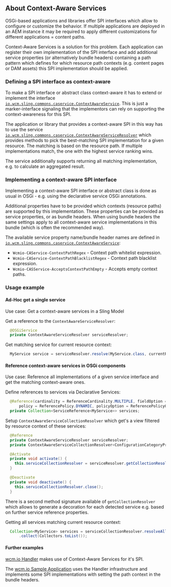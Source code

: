 ## About Context-Aware Services

OSGi-based applications and libraries offer SPI interfaces which allow to configure or customize the behavior. If multiple applications are deployed in an AEM instance it may be required to apply different customizations for different applications = content paths.

Context-Aware Services is a solution for this problem. Each application can register their own implementation of the SPI interface and add additional service properties (or alternatively bundle headers) containing a path pattern which defines for which resource path contexts (e.g. content pages or DAM assets) this SPI implementation should be applied.


### Defining a SPI interface as context-aware

To make a SPI interface or abstract class context-aware it has to extend or implement the interface [`io.wcm.sling.commons.caservice.ContextAwareService`][ContextAwareService]. This is just a marker-interface signaling that the implementors can rely on supporting the context-awareness for this SPI.

The application or library that provides a context-aware SPI in this way has to use the service [`io.wcm.sling.commons.caservice.ContextAwareServiceResolver`][ContextAwareServiceResolver] which provides methods to pick the best-matching SPI implementation for a given resource. The matching is based on the resource path. If multiple implementations match, the one with the highest service ranking wins.

The service additionally supports returning all matching implementation, e.g. to calculate an aggregated result.


### Implementing a context-aware SPI interface

Implementing a context-aware SPI interface or abstract class is done as usual in OSGi - e.g. using the declarative service OSGi annotations.

Additional properties have to be provided which contexts (resource paths) are supported by this implementation. These properties can be provided as service properties, or as bundle headers. When using bundle headers the same settings apply to all context-aware service implementations in this bundle (which is often the recommended way).

The available service property name/bundle header names are defined in [`io.wcm.sling.commons.caservice.ContextAwareService`][ContextAwareService]:

* `Wcmio-CAService-ContextPathRegex` - Context path whitelist expression.
* `Wcmio-CAService-ContextPathBlacklistRegex` - Context path blacklist expression.
* `Wcmio-CASService-AcceptsContextPathEmpty` - Accepts empty context paths.


### Usage example

#### Ad-Hoc get a single service

Use case: Get a context-aware services in a Sling Model

Get a reference to the `ContextAwareServiceResolver`:

```java
  @OSGiService
  private ContextAwareServiceResolver serviceResolver;
```

Get matching service for current resource context:

```java
  MyService service = serviceResolver.resolve(MyService.class, currentResource);
```
#### Reference context-aware services in OSGi components

Use case: Reference all implementations of a given service interface and get the matching context-aware ones.

Define references to services via Declarative Services:

```java
  @Reference(cardinality = ReferenceCardinality.MULTIPLE, fieldOption = FieldOption.UPDATE,
      policy = ReferencePolicy.DYNAMIC, policyOption = ReferencePolicyOption.GREEDY)
  private Collection<ServiceReference<MyService>> services;
```

Setup `ContextAwareServiceCollectionResolver` which get's a view filtered by resource context of these services:

```java
  @Reference
  private ContextAwareServiceResolver serviceResolver;
  private ContextAwareServiceCollectionResolver<ConfigurationCategoryProvider, Void> serviceCollectionResolver;

  @Activate
  private void activate() {
    this.serviceCollectionResolver = serviceResolver.getCollectionResolver(this.services);
  }

  @Deactivate
  private void deactivate() {
    this.serviceCollectionResolver.close();
  }
```

There is a second method signature available of `getCollectionResolver` which allows to generate a decoration for each detected service e.g. based on further service reference properties.

Getting all services matching current resource context:

```java
  Collection<MyService> services = serviceCollectionResolver.resolveAll(currentResource)
      .collect(Collectors.toList());
```

#### Further examples

[wcm.io Handler][wcmio-handler] makes use of Context-Aware Services for it's SPI.

The [wcm.io Sample Application][wcmio-samples] uses the Handler infrastructure and implements some SPI implementations with setting the path context in the bundle headers.


[ContextAwareService]: apidocs/io/wcm/sling/commons/caservice/ContextAwareService.html
[ContextAwareServiceResolver]: apidocs/io/wcm/sling/commons/caservice/ContextAwareServiceResolver.html
[wcmio-handler]: https://wcm.io/handler/
[wcmio-samples]: https://wcm.io/samples/
